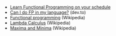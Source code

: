 - [Learn Functional Programming on your schedule](https://purelyfunctional.tv/)
- [Can I do FP in my language?](https://dev.to/ericnormand/can-i-do-fp-in-my-language) (dev.to)
- [Functional programming](https://en.wikipedia.org/wiki/Functional_programming) (Wikipedia)
- [Lambda Calculus](https://en.wikipedia.org/wiki/Lambda_calculus) (Wikipedia)
- [Maxima and Minima](https://en.wikipedia.org/wiki/Maxima_and_minima) (Wikipedia)